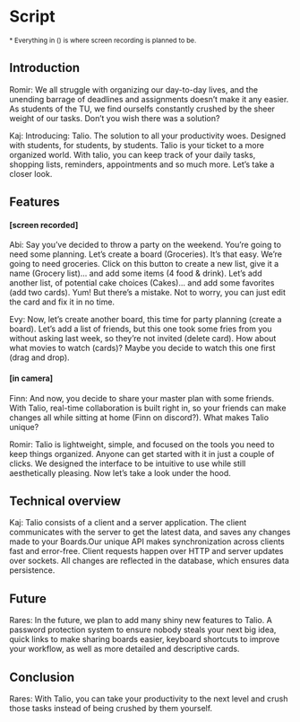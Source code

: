 # Script

<small>* Everything in () is where screen recording is planned to be.</small>

## Introduction

Romir: We all struggle with organizing our day-to-day lives, and the unending barrage of deadlines and assignments 
doesn’t make it any easier. As students of the TU, we find ourselfs constantly crushed by the sheer weight of our tasks.
Don’t you wish there was a solution?

Kaj: Introducing: Talio. The solution to all your productivity woes. Designed with students, for students, by students. 
Talio is your ticket to a more organized world. With talio, you can keep track of your daily tasks, shopping lists, 
reminders, appointments and so much more. Let’s take a closer look.


## Features


#### [screen recorded]

Abi: Say you’ve decided to throw a party on the weekend. You’re going to need some planning. Let’s create a board 
(Groceries). It’s that easy. We’re going to need groceries. Click on this button to create a new list, give it a name 
(Grocery list)... and add some items (4 food & drink). Let’s add another list, of potential cake choices (Cakes)... 
and add some favorites (add two cards). Yum! But there’s a mistake. Not to worry, you can just edit the card and fix it 
in no time.


Evy: Now, let’s create another board, this time for party planning (create a board). Let’s add a list of friends, 
but this one took some fries from you without asking last week, so they’re not invited (delete card). How about what 
movies to watch (cards)? Maybe you decide to watch this one first (drag and drop).


#### [in camera]

Finn: And now, you decide to share your master plan with some friends. With Talio, real-time collaboration is built 
right in, so your friends can make changes all while sitting at home (Finn on discord?). What makes Talio unique?

Romir: Talio is lightweight, simple, and focused on the tools you need to keep things organized. Anyone can get started 
with it in just a couple of clicks. We designed the interface to be intuitive to use while still aesthetically pleasing.
Now let’s take a look under the hood. 

## Technical overview

Kaj: Talio consists of a client and a server application. The client communicates with the server to get the latest 
data, and saves any changes made to your Boards.Our unique API makes synchronization across clients fast and error-free.
Client requests happen over HTTP and server updates over sockets. All changes are reflected in the database, which 
ensures data persistence.

## Future
Rares: In the future, we plan to add many shiny new features to Talio. A password protection system to ensure nobody 
steals your next big idea, quick links to make sharing boards easier, keyboard shortcuts to improve your workflow, 
as well as more detailed and descriptive cards. 

## Conclusion

Rares: With Talio, you can take your productivity to the next level and crush those tasks instead of being crushed by 
them yourself.